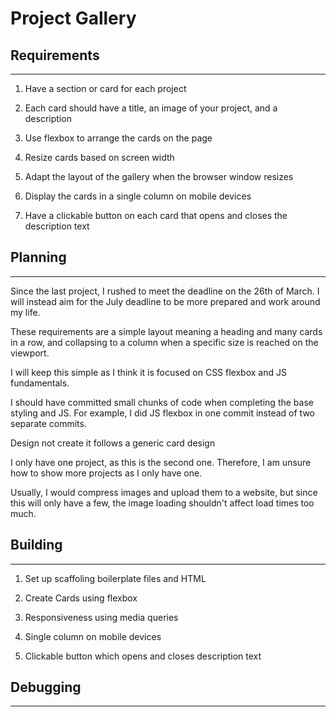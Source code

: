 # Project Gallery

## Requirements

---

1. Have a section or card for each project

2. Each card should have a title, an image of your project, and a description

3. Use flexbox to arrange the cards on the page

4. Resize cards based on screen width

5. Adapt the layout of the gallery when the browser window resizes

6. Display the cards in a single column on mobile devices

7. Have a clickable button on each card that opens and closes the description
   text

## Planning

---

Since the last project, I rushed to meet the deadline on the 26th of March. I
will instead aim for the July deadline to be more prepared and work around my
life.

These requirements are a simple layout meaning a heading and many cards in a
row, and collapsing to a column when a specific size is reached on the viewport.

I will keep this simple as I think it is focused on CSS flexbox and JS
fundamentals.

I should have committed small chunks of code when completing the base styling
and JS. For example, I did JS flexbox in one commit instead of two separate
commits.

Design not create it follows a generic card design

I only have one project, as this is the second one. Therefore, I am unsure how
to show more projects as I only have one.

Usually, I would compress images and upload them to a website, but since this
will only have a few, the image loading shouldn't affect load times too much.

## Building

---

1. Set up scaffoling boilerplate files and HTML

2. Create Cards using flexbox

3. Responsiveness using media queries

4. Single column on mobile devices

5. Clickable button which opens and closes description text

## Debugging

---
